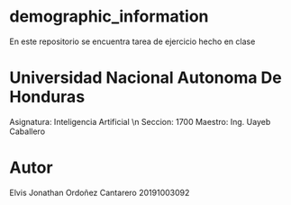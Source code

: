 # demographic_information
En este repositorio se encuentra tarea de ejercicio hecho en clase

# Universidad Nacional Autonoma De Honduras
Asignatura: Inteligencia Artificial \n
Seccion: 1700
Maestro: Ing. Uayeb Caballero

# Autor
Elvis Jonathan Ordoñez Cantarero 
20191003092
